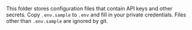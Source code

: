 This folder stores configuration files that contain API keys and other secrets.
Copy `.env.sample` to `.env` and fill in your private credentials.
Files other than `.env.sample` are ignored by git.
